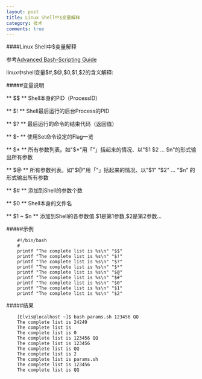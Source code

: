 ```yaml
---
layout: post
title: Linux Shell中$变量解释
category: 技术
comments: true
---
```



####Linux Shell中$变量解释

参考[Advanced Bash-Scripting Guide](http://www.tldp.org/LDP/abs/abs-guide.pdf)

linux中shell变量\$#,\$@,\$0,\$1,\$2的含义解释:

#####变量说明

** \$\$ **
Shell本身的PID（ProcessID）

** \$! **
Shell最后运行的后台Process的PID

** \$?  **
最后运行的命令的结束代码（返回值）

** \$- **
使用Set命令设定的Flag一览

** \$* **
所有参数列表。如"\$*"用「"」括起来的情况、以"\$1 \$2 … \$n"的形式输出所有参数

** \$@ **
所有参数列表。如"\$@"用「"」括起来的情况、以"\$1" "\$2" … "\$n" 的形式输出所有参数

** \$# **
添加到Shell的参数个数

** \$0 **
Shell本身的文件名

** \$1 ~ \$n **
添加到Shell的各参数值.\$1是第1参数,\$2是第2参数…

#####示例

```
	#!/bin/bash
	#
	printf "The complete list is %s\n" "$$"
	printf "The complete list is %s\n" "$!"
	printf "The complete list is %s\n" "$?"
	printf "The complete list is %s\n" "$*"
	printf "The complete list is %s\n" "$@"
	printf "The complete list is %s\n" "$#"
	printf "The complete list is %s\n" "$0"
	printf "The complete list is %s\n" "$1"
	printf "The complete list is %s\n" "$2"
```

#####结果

```
	[Elvis@localhost ~]$ bash params.sh 123456 QQ
	The complete list is 24249
	The complete list is
	The complete list is 0
	The complete list is 123456 QQ
	The complete list is 123456
	The complete list is QQ
	The complete list is 2
	The complete list is params.sh
	The complete list is 123456
	The complete list is QQ
```